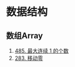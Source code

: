 # 数据结构
## 数组Array 
1. [485. 最大连续 1 的个数](https://leetcode-cn.com/problems/max-consecutive-ones/)
2. [283. 移动零](https://leetcode-cn.com/problems/move-zeroes/)
